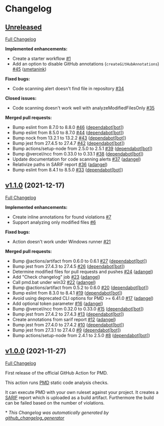 # Changelog

## [Unreleased](https://github.com/pmd/pmd-github-action/tree/HEAD)

[Full Changelog](https://github.com/pmd/pmd-github-action/compare/v1.1.0...HEAD)

**Implemented enhancements:**

- Create a starter workflow [\#1](https://github.com/pmd/pmd-github-action/issues/1)
- Add an option to disable GitHub annotations \(`createGitHubAnnotations`\) [\#45](https://github.com/pmd/pmd-github-action/pull/45) ([smetanink](https://github.com/smetanink))

**Fixed bugs:**

- Code scanning alert doesn't find file in repository [\#34](https://github.com/pmd/pmd-github-action/issues/34)

**Closed issues:**

- Code scanning doesn't work well with analyzeModifiedFilesOnly [\#35](https://github.com/pmd/pmd-github-action/issues/35)

**Merged pull requests:**

- Bump eslint from 8.7.0 to 8.8.0 [\#46](https://github.com/pmd/pmd-github-action/pull/46) ([dependabot[bot]](https://github.com/apps/dependabot))
- Bump eslint from 8.5.0 to 8.7.0 [\#44](https://github.com/pmd/pmd-github-action/pull/44) ([dependabot[bot]](https://github.com/apps/dependabot))
- Bump nock from 13.2.1 to 13.2.2 [\#43](https://github.com/pmd/pmd-github-action/pull/43) ([dependabot[bot]](https://github.com/apps/dependabot))
- Bump jest from 27.4.5 to 27.4.7 [\#42](https://github.com/pmd/pmd-github-action/pull/42) ([dependabot[bot]](https://github.com/apps/dependabot))
- Bump actions/setup-node from 2.5.0 to 2.5.1 [\#39](https://github.com/pmd/pmd-github-action/pull/39) ([dependabot[bot]](https://github.com/apps/dependabot))
- Bump @vercel/ncc from 0.33.0 to 0.33.1 [\#38](https://github.com/pmd/pmd-github-action/pull/38) ([dependabot[bot]](https://github.com/apps/dependabot))
- Update documentation for code scanning alerts [\#37](https://github.com/pmd/pmd-github-action/pull/37) ([adangel](https://github.com/adangel))
- Relativize paths in SARIF report [\#36](https://github.com/pmd/pmd-github-action/pull/36) ([adangel](https://github.com/adangel))
- Bump eslint from 8.4.1 to 8.5.0 [\#33](https://github.com/pmd/pmd-github-action/pull/33) ([dependabot[bot]](https://github.com/apps/dependabot))

## [v1.1.0](https://github.com/pmd/pmd-github-action/tree/v1.1.0) (2021-12-17)

[Full Changelog](https://github.com/pmd/pmd-github-action/compare/v1.0.0...v1.1.0)

**Implemented enhancements:**

- Create inline annotations for found violations [\#7](https://github.com/pmd/pmd-github-action/issues/7)
- Support analyzing only modified files [\#6](https://github.com/pmd/pmd-github-action/issues/6)

**Fixed bugs:**

- Action doesn't work under Windows runner [\#21](https://github.com/pmd/pmd-github-action/issues/21)

**Merged pull requests:**

- Bump @actions/artifact from 0.6.0 to 0.6.1 [\#27](https://github.com/pmd/pmd-github-action/pull/27) ([dependabot[bot]](https://github.com/apps/dependabot))
- Bump jest from 27.4.3 to 27.4.5 [\#26](https://github.com/pmd/pmd-github-action/pull/26) ([dependabot[bot]](https://github.com/apps/dependabot))
- Determine modified files for pull requests and pushes [\#24](https://github.com/pmd/pmd-github-action/pull/24) ([adangel](https://github.com/adangel))
- Add "Check changelog" job [\#23](https://github.com/pmd/pmd-github-action/pull/23) ([adangel](https://github.com/adangel))
- Call pmd.bat under win32 [\#22](https://github.com/pmd/pmd-github-action/pull/22) ([adangel](https://github.com/adangel))
- Bump @actions/artifact from 0.5.2 to 0.6.0 [\#20](https://github.com/pmd/pmd-github-action/pull/20) ([dependabot[bot]](https://github.com/apps/dependabot))
- Bump eslint from 8.3.0 to 8.4.1 [\#19](https://github.com/pmd/pmd-github-action/pull/19) ([dependabot[bot]](https://github.com/apps/dependabot))
- Avoid using deprecated CLI options for PMD \>= 6.41.0 [\#17](https://github.com/pmd/pmd-github-action/pull/17) ([adangel](https://github.com/adangel))
- Add optional token parameter [\#16](https://github.com/pmd/pmd-github-action/pull/16) ([adangel](https://github.com/adangel))
- Bump @vercel/ncc from 0.32.0 to 0.33.0 [\#15](https://github.com/pmd/pmd-github-action/pull/15) ([dependabot[bot]](https://github.com/apps/dependabot))
- Bump jest from 27.4.2 to 27.4.3 [\#13](https://github.com/pmd/pmd-github-action/pull/13) ([dependabot[bot]](https://github.com/apps/dependabot))
- Create annotations from sarif report [\#12](https://github.com/pmd/pmd-github-action/pull/12) ([adangel](https://github.com/adangel))
- Bump jest from 27.4.0 to 27.4.2 [\#10](https://github.com/pmd/pmd-github-action/pull/10) ([dependabot[bot]](https://github.com/apps/dependabot))
- Bump jest from 27.3.1 to 27.4.0 [\#9](https://github.com/pmd/pmd-github-action/pull/9) ([dependabot[bot]](https://github.com/apps/dependabot))
- Bump actions/setup-node from 2.4.1 to 2.5.0 [\#8](https://github.com/pmd/pmd-github-action/pull/8) ([dependabot[bot]](https://github.com/apps/dependabot))

## [v1.0.0](https://github.com/pmd/pmd-github-action/tree/v1.0.0) (2021-11-27)

[Full Changelog](https://github.com/pmd/pmd-github-action/compare/7a92e4f0f1a963c40cf10ad9d01e4140ffe354e2...v1.0.0)

First release of the official GitHub Action for PMD.

This action runs [PMD](https://pmd.github.io) static code analysis checks.

It can execute PMD with your own ruleset against your project. It creates a [SARIF](https://docs.oasis-open.org/sarif/sarif/v2.1.0/sarif-v2.1.0.html) report which is uploaded as a build artifact. Furthermore the build can be failed based on the number of violations.




\* *This Changelog was automatically generated by [github_changelog_generator](https://github.com/github-changelog-generator/github-changelog-generator)*
